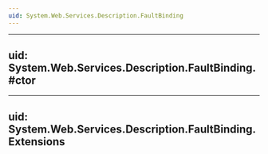 ```yaml
---
uid: System.Web.Services.Description.FaultBinding
---
```


---
uid: System.Web.Services.Description.FaultBinding.#ctor
---

---
uid: System.Web.Services.Description.FaultBinding.Extensions
---
